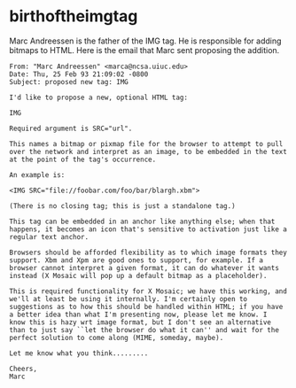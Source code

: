 birthoftheimgtag
================

Marc Andreessen is the father of the IMG tag.  He is responsible for adding bitmaps to HTML.  Here is the email that Marc sent proposing the addition.

  	From: "Marc Andreessen" <marca@ncsa.uiuc.edu>
	Date: Thu, 25 Feb 93 21:09:02 -0800
	Subject: proposed new tag: IMG

	I'd like to propose a new, optional HTML tag:

	IMG

	Required argument is SRC="url".

	This names a bitmap or pixmap file for the browser to attempt to pull
	over the network and interpret as an image, to be embedded in the text
	at the point of the tag's occurrence.

	An example is:

	<IMG SRC="file://foobar.com/foo/bar/blargh.xbm">

	(There is no closing tag; this is just a standalone tag.)

	This tag can be embedded in an anchor like anything else; when that
	happens, it becomes an icon that's sensitive to activation just like a
	regular text anchor.

	Browsers should be afforded flexibility as to which image formats they
	support. Xbm and Xpm are good ones to support, for example. If a
	browser cannot interpret a given format, it can do whatever it wants
	instead (X Mosaic will pop up a default bitmap as a placeholder).

	This is required functionality for X Mosaic; we have this working, and
	we'll at least be using it internally. I'm certainly open to
	suggestions as to how this should be handled within HTML; if you have
	a better idea than what I'm presenting now, please let me know. I
	know this is hazy wrt image format, but I don't see an alternative
	than to just say ``let the browser do what it can'' and wait for the
	perfect solution to come along (MIME, someday, maybe).

	Let me know what you think.........

	Cheers,
	Marc
